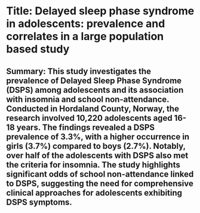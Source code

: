 # Title: Delayed sleep phase syndrome in adolescents: prevalence and correlates in a large population based study

## Summary: This study investigates the prevalence of Delayed Sleep Phase Syndrome (DSPS) among adolescents and its association with insomnia and school non-attendance. Conducted in Hordaland County, Norway, the research involved 10,220 adolescents aged 16-18 years. The findings revealed a DSPS prevalence of 3.3%, with a higher occurrence in girls (3.7%) compared to boys (2.7%). Notably, over half of the adolescents with DSPS also met the criteria for insomnia. The study highlights significant odds of school non-attendance linked to DSPS, suggesting the need for comprehensive clinical approaches for adolescents exhibiting DSPS symptoms.